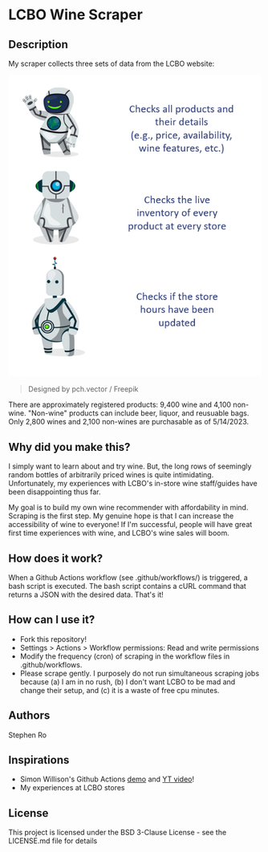 # LCBO Wine Scraper

## Description

My scraper collects three sets of data from the LCBO website:

![](img/robots.png)
>Designed by pch.vector / Freepik

There are approximately registered products: 9,400 wine and 4,100 non-wine. "Non-wine" products can include beer, liquor, and reusuable bags. Only 2,800 wines and 2,100 non-wines are purchasable as of 5/14/2023. 

## Why did you make this?

I simply want to learn about and try wine. But, the long rows of seemingly random bottles of arbitrarily priced wines is quite intimidating. Unfortunately, my experiences with LCBO's in-store wine staff/guides have been disappointing thus far. 

My goal is to build my own wine recommender with affordability in mind. Scraping is the first step. My genuine hope is that I can increase the accessibility of wine to everyone! If I'm successful, people will have great first time experiences with wine, and LCBO's wine sales will boom. 

## How does it work?

When a Github Actions workflow (see .github/workflows/) is triggered, a bash script is executed. The bash script contains a cURL command that returns a JSON with the desired data. That's it! 

## How can I use it?

* Fork this repository! 
* Settings > Actions > Workflow permissions: Read and write permissions
* Modify the frequency (cron) of scraping in the workflow files in .github/workflows. 
* Please scrape gently. I purposely do not run simultaneous scraping jobs because (a) I am in no rush, (b) I don't want LCBO to be mad and change their setup, and (c) it is a waste of free cpu minutes. 

## Authors

Stephen Ro

## Inspirations

* Simon Willison's Github Actions [demo](https://github.com/simonw/ca-fires-history) and [YT video](https://www.youtube.com/watch?v=2CjA-03yK8I)!
* My experiences at LCBO stores


## License

This project is licensed under the BSD 3-Clause License - see the LICENSE.md file for details
